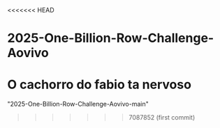 <<<<<<< HEAD
# 2025-One-Billion-Row-Challenge-Aovivo

O cachorro do fabio ta nervoso
=======
"2025-One-Billion-Row-Challenge-Aovivo-main" 
>>>>>>> 7087852 (first commit)
